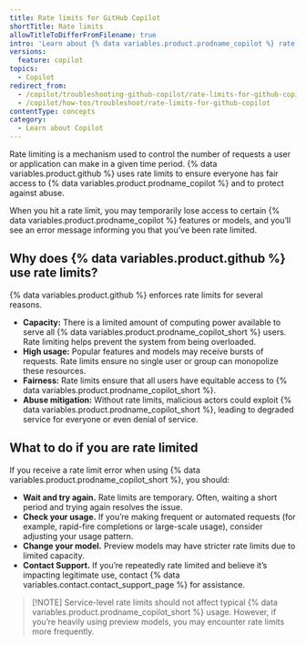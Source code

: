 ```yaml
---
title: Rate limits for GitHub Copilot
shortTitle: Rate limits
allowTitleToDifferFromFilename: true
intro: 'Learn about {% data variables.product.prodname_copilot %} rate limits and what to do if you are rate limited.'
versions:
  feature: copilot
topics:
  - Copilot
redirect_from:
  - /copilot/troubleshooting-github-copilot/rate-limits-for-github-copilot
  - /copilot/how-tos/troubleshoot/rate-limits-for-github-copilot
contentType: concepts
category: 
  - Learn about Copilot
---
```


Rate limiting is a mechanism used to control the number of requests a user or application can make in a given time period. {% data variables.product.github %} uses rate limits to ensure everyone has fair access to {% data variables.product.prodname_copilot %} and to protect against abuse.

When you hit a rate limit, you may temporarily lose access to certain {% data variables.product.prodname_copilot %} features or models, and you’ll see an error message informing you that you’ve been rate limited.

## Why does {% data variables.product.github %} use rate limits?

{% data variables.product.github %} enforces rate limits for several reasons.

* **Capacity:** There is a limited amount of computing power available to serve all {% data variables.product.prodname_copilot_short %} users. Rate limiting helps prevent the system from being overloaded.
* **High usage:** Popular features and models may receive bursts of requests. Rate limits ensure no single user or group can monopolize these resources.
* **Fairness:** Rate limits ensure that all users have equitable access to {% data variables.product.prodname_copilot_short %}.
* **Abuse mitigation:** Without rate limits, malicious actors could exploit {% data variables.product.prodname_copilot_short %}, leading to degraded service for everyone or even denial of service.

## What to do if you are rate limited

If you receive a rate limit error when using {% data variables.product.prodname_copilot_short %}, you should:

* **Wait and try again.** Rate limits are temporary. Often, waiting a short period and trying again resolves the issue.
* **Check your usage.** If you’re making frequent or automated requests (for example, rapid-fire completions or large-scale usage), consider adjusting your usage pattern.
* **Change your model.** Preview models may have stricter rate limits due to limited capacity.
* **Contact Support.** If you’re repeatedly rate limited and believe it’s impacting legitimate use, contact {% data variables.contact.contact_support_page %} for assistance.

>[!NOTE] Service-level rate limits should not affect typical {% data variables.product.prodname_copilot_short %} usage. However, if you’re heavily using preview models, you may encounter rate limits more frequently.
